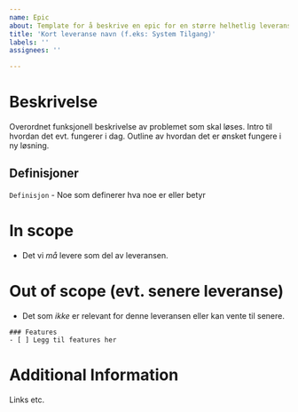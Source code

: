 ```yaml
---
name: Epic
about: Template for å beskrive en epic for en større helhetlig leveranse.
title: 'Kort leveranse navn (f.eks: System Tilgang)'
labels: ''
assignees: ''

---
```


# Beskrivelse
Overordnet funksjonell beskrivelse av problemet som skal løses.
Intro til hvordan det evt. fungerer i dag.
Outline av hvordan det er ønsket fungere i ny løsning.

## Definisjoner
`Definisjon` - Noe som definerer hva noe er eller betyr

# In scope
- Det vi _må_ levere som del av leveransen.

# Out of scope (evt. senere leveranse)
- Det som _ikke_ er relevant for denne leveransen eller kan vente til senere.

```[tasklist]
### Features
- [ ] Legg til features her
```

# Additional Information

Links etc.
